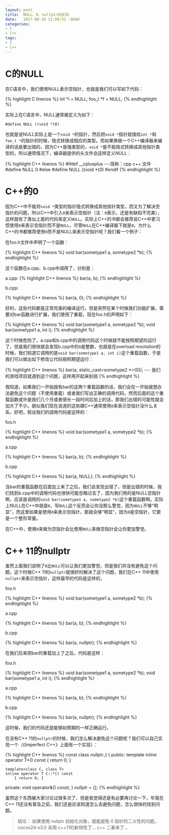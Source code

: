 ```yaml
---
layout: post
title:  NULL、0、nullptr的区别
date:   2017-08-19 11:09:51 -0600
categories: 
- C
- C++
tags:
- C
- C++
---
```


# C的NULL #

在C语言中，我们使用NULL表示空指针，也就是我们可以写如下代码：

{% highlight C linenos %}
int *i = NULL;
foo_t *f = NULL;
{% endhighlight %}

实际上在C语言中，NULL通常被定义为如下：

`#define NULL ((void *)0)`

也就是说NULL实际上是一个`void *`的指针，然后把`void *`指针赋值给`int *`和`foo_t *`的指针的时候，隐式转换成相应的类型。而如果换做一个C++编译器来编译的话是要出错的，因为C++是强类型的，`void *`是不能隐式转换成其他指针类型的，所以通常情况下，编译器提供的头文件会这样定义NULL：

{% highlight C++ linenos %}
#ifdef __cplusplus ---简称：cpp c++ 文件
#define NULL 0
#else
#define NULL ((void *)0)
#endif
{% endhighlight %}

# C++的0 #

因为C++中不能将`void *`类型的指针隐式转换成其他指针类型，而又为了解决空指针的问题，所以C++中引入`0`来表示空指针（注：`0`表示，还是有缺陷不完美），这样就有了类似上面的代码来定义`NULL`。实际上C++的书都会推荐说C++中更习惯使用`0`来表示空指针而不是`NULL`，尽管`NULL`在C++编译器下就是`0`。为什么C++的书都推荐使用`0`而不是NULL来表示空指针呢？我们看一个例子：

在foo.h文件中声明了一个函数：

{% highlight C++ linenos %}
void bar(sometype1 a, sometype2 *b);
{% endhighlight %}

这个函数在a.cpp、b.cpp中调用了，分别是：

a.cpp:
{% highlight C++ linenos %}
bar(a, b);
{% endhighlight %}

b.cpp:

{% highlight C++ linenos %}
bar(a, 0);
{% endhighlight %}

好的，这些代码都是正常完美的编译运行。但是突然在某个时候我们功能扩展，需要对bar函数进行扩展，我们使用了重载，现在foo.h的声明如下：

{% highlight C++ linenos %}
void bar(sometype1 a, sometype2 *b);
void bar(sometype1 a, int i);
{% endhighlight %}

这个时候危险了，a.cpp和b.cpp中的调用代码这个时候就不能按照期望的运行了。但是我们很快就会发现b.cpp中的`0`是整数，也就是在overload resolution的时候，我们知道它调用的是`void bar(sometype1 a, int i)`这个重载函数，于是我们可以做出如下修改让代码按照期望运行：

{% highlight C++ linenos %}
bar(a, static_cast<sometype2 *>(0));  --- 我们的游戏项目就遇到这个问题，这样用开起来别扭
{% endhighlight %}

我知道，如果我们一开始就有bar的这两个重载函数的话，我们会在一开始就想办法避免这个问题（不使用重载）或者我们写出正确的调用代码，然而后面的这个重载函数或许是我们几个月或者很长一段时间后加上的话，那我们出错的可能性就会加大了不少。貌似我们现在说道的这些跟C++通常使用`0`来表示空指针没什么关系，好吧，假设我们的调用代码是这样的：

foo.h

{% highlight C++ linenos %}
void bar(sometype1 a, sometype2 *b);
{% endhighlight %}

a.cpp

{% highlight C++ linenos %}
bar(a, b);
{% endhighlight %}

b.cpp

{% highlight C++ linenos %}
bar(a, NULL);
{% endhighlight %}

当bar的重载函数在后面加上来了之后，我们会发现出错了，但是出错的时候，我们找到b.cpp中的调用代码也很快可能忽略过去了，因为我们用的是NULL空指针啊，应该是调用的`void bar(sometype1 a, sometype2 *b)`这个重载函数啊。实际上NULL在C++中就是`0`，写`NULL`这个反而会让你没那么警觉，因为`NULL`不够“明显”，而这里如果是使用`0`来表示空指针，那就会够“明显”，因为`0`是空指针，它更是一个整形常量。

在C++中，使用`0`来做为空指针会比使用`NULL`来做空指针会让你更加警觉。

# C++ 11的nullptr #

虽然上面我们说明了`0`比`NULL`可以让我们更加警觉，但是我们并没有避免这个问题。这个时候C++ 11的`nullptr`就很好的解决了这个问题，我们在C++ 11中使用`nullptr`来表示空指针，这样最早的代码是这样的，

foo.h

{% highlight C++ linenos %}
void bar(sometype1 a, sometype2 *b);
{% endhighlight %}

a.cpp

{% highlight C++ linenos %}
bar(a, b);
{% endhighlight %}

b.cpp

{% highlight C++ linenos %}
bar(a, nullptr);
{% endhighlight %}

在我们后来把bar的重载加上了之后，代码是这样：

foo.h

{% highlight C++ linenos %}
void bar(sometype1 a, sometype2 *b);
void bar(sometype1 a, int i);
{% endhighlight %}

a.cpp

{% highlight C++ linenos %}
bar(a, b);
{% endhighlight %}

b.cpp

{% highlight C++ linenos %}
bar(a, nullptr);
{% endhighlight %}

这时候，我们的代码还是能够如预期的一样正确运行。

在没有C++ 11的`nullptr`的时候，我们怎么解决避免这个问题呢？我们可以自己实现一个（《Imperfect C++》上面有一个实现）：

{% highlight C++ linenos %}
const
class nullptr_t
{
public:
    template<class T>
    inline operator T*() const
        { return 0; }

    template<class C, class T>
    inline operator T C::*() const
        { return 0; }
 
private:
    void operator&() const;
} nullptr = {};
{% endhighlight %}

虽然这个东西被大家讨论过很多次了，但是我觉得还是有必要再讨论一下，毕竟在C++ 11还没有普及之前，我们还是应该知道怎么去避免问题，怎么很快的找到问题。

>结论：  如果使用 nullptr 初始化对象，就能避免 0 指针的二义性的问题。  cocos2d-x3.0 采用 c++11的新特性了... c++ 二春来了...